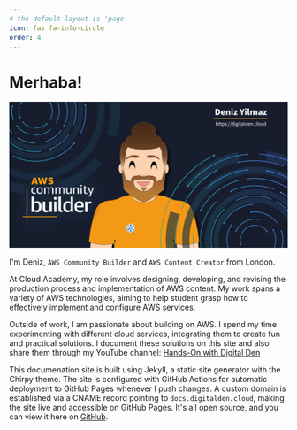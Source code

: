 ```yaml
---
# the default layout is 'page'
icon: fas fa-info-circle
order: 4
---
```


# Merhaba!

![About](/assets/img/awscommunitybuilder.webp)

I'm Deniz, `AWS Community Builder` and `AWS Content Creator` from London.

At Cloud Academy, my role involves designing, developing, and revising the production process and implementation of AWS content. My work spans a variety of AWS technologies, aiming to help student grasp how to effectively implement and configure AWS services.

Outside of work, I am passionate about building on AWS. I spend my time experimenting with different cloud services, integrating them to create fun and practical solutions. I document these solutions on this site and also share them through my YouTube channel: [Hands-On with Digital Den](https://www.youtube.com/channel/UCHoxUz0IfdhOieSXox_mwSw)

This documenation site is built using Jekyll, a static site generator with the Chirpy theme. The site is configured with GitHub Actions for automatic deployment to GitHub Pages whenever I push changes. A custom domain is established via a CNAME record pointing to `docs.digitalden.cloud`, making the site live and accessible on GitHub Pages. It's all open source, and you can view it here on [GitHub](https://github.com/digitalden3/digitalden3.github.io).